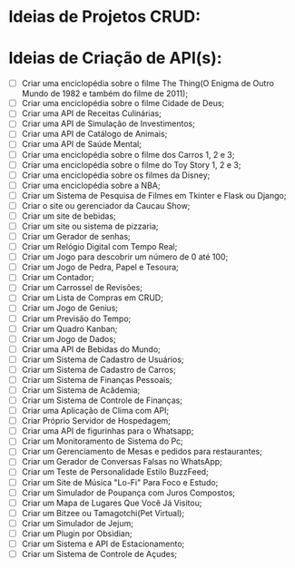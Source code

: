 # Ideias de Projetos CRUD:



# Ideias de Criação de API(s):

- [ ] Criar uma enciclopédia sobre o filme The Thing(O Enigma de Outro Mundo de 1982 e também do filme de 2011);
- [ ] Criar uma enciclopédia sobre o filme Cidade de Deus;
- [ ] Criar uma API de Receitas Culinárias;
- [ ] Criar uma API de Simulação de Investimentos;
- [ ] Criar uma API de Catálogo de Animais;
- [ ] Criar uma API de Saúde Mental;
- [ ] Criar uma enciclopédia sobre o filme dos Carros 1, 2 e 3;
- [ ] Criar uma enciclopédia sobre o filme do Toy Story 1, 2 e 3;
- [ ] Criar uma enciclopédia sobre os filmes da Disney;
- [ ] Criar uma enciclopédia sobre a NBA;
- [ ] Criar um Sistema de Pesquisa de Filmes em Tkinter e Flask ou Django;
- [ ] Criar o site ou gerenciador da Caucau Show;
- [ ] Criar um site de bebidas;
- [ ] Criar um site ou sistema de pizzaria;
- [ ] Criar um Gerador de senhas;
- [ ] Criar um Relógio Digital com Tempo Real;
- [ ] Criar um Jogo para descobrir um número de 0 até 100;
- [ ] Criar um Jogo de Pedra, Papel e Tesoura;
- [ ] Criar um Contador;
- [ ] Criar um Carrossel de Revisões;
- [ ] Criar um Lista de Compras em CRUD;
- [ ] Criar um Jogo de Genius;
- [ ] Criar um Previsão do Tempo;
- [ ] Criar um Quadro Kanban;
- [ ] Criar um Jogo de Dados; 
- [ ] Criar uma API de Bebidas do Mundo;
- [ ] Criar um Sistema de Cadastro de Usuários;
- [ ] Criar um Sistema de Cadastro de Carros;
- [ ] Criar um Sistema de Finanças Pessoais;
- [ ] Criar um Sistema de Acâdemia;
- [ ] Criar um Sistema de Controle de Finanças;
- [ ] Criar uma Aplicação de Clima com API;
- [ ] Criar Próprio Servidor de Hospedagem;
- [ ] Criar uma API de figurinhas para o Whatsapp;
- [ ] Criar um Monitoramento de Sistema do Pc;
- [ ] Criar um Gerenciamento de Mesas e pedidos para restaurantes;
- [ ] Criar um Gerador de Conversas Falsas no WhatsApp;
- [ ] Criar um Teste de Personalidade Estilo BuzzFeed;
- [ ] Criar um Site de Música "Lo-Fi" Para Foco e Estudo;
- [ ] Criar um Simulador de Poupança com Juros Compostos;
- [ ] Criar um Mapa de Lugares Que Você Já Visitou;
- [ ] Criar um Bitzee ou Tamagotchi(Pet Virtual); 
- [ ] Criar um Simulador de Jejum;
- [ ] Criar um Plugin por Obsidian;
- [ ] Criar um Sistema e API de Estacionamento;
- [ ] Criar um Sistema de Controle de Açudes;
